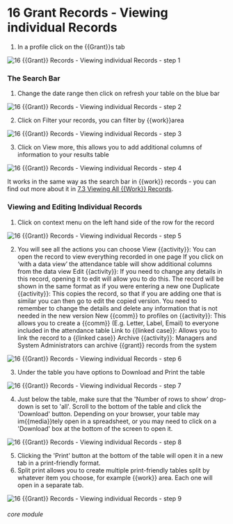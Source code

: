 # 16 Grant Records - Viewing individual Records

1. In a profile click on the {{Grant}}s tab

![16 {{Grant}} Records - Viewing individual Records - step 1](16_Grant_Records_-_Viewing_individual_Records_im_1.png)

### The Search Bar
1. Change the date range then click on refresh your table on the blue bar

![16 {{Grant}} Records - Viewing individual Records - step 2](16_Grant_Records_-_Viewing_individual_Records_im_2.png)

2. Click on Filter your records, you can filter by {{work}}area

![16 {{Grant}} Records - Viewing individual Records - step 3](16_Grant_Records_-_Viewing_individual_Records_im_3.png)

3. Click on View more, this allows you to add additional columns of information to your results table

![16 {{Grant}} Records - Viewing individual Records - step 4](16_Grant_Records_-_Viewing_individual_Records_im_4.png)

It works in the same way as the search bar in {{work}} records - you can find out more about it in [7.3 Viewing All {{Work}} Records](/help/index/p/7.3.0).

### Viewing and Editing Individual Records
1. Click on context menu on the left hand side of the row for the record

![16 {{Grant}} Records - Viewing individual Records - step 5](16_Grant_Records_-_Viewing_individual_Records_im_5.png)

2. You will see all the actions you can choose
View {{activity}}: You can open the record to view everything recorded in one page
If you click on ‘with a data view’ the attendance table will show additional columns from the data view
Edit {{activity}}: If you need to change any details in this record, opening it to edit will allow you to do this. The record will be shown in the same format as if you were entering a new one
Duplicate {{activity}}: This copies the record, so that if you are adding one that is similar you can then go to edit the copied version. You need to remember to change the details and delete any information that is not needed in the new version
New {{comm}} to profiles on {{activity}}: This allows you to create a {{comm}} (E.g. Letter, Label, Email) to everyone included in the attendance table
Link to {{linked case}}: Allows you to link the record to a {{linked case}}
Archive {{activity}}: Managers and System Administrators can archive {{grant}} records from the system

![16 {{Grant}} Records - Viewing individual Records - step 6](16_Grant_Records_-_Viewing_individual_Records_im_6.png)

3. Under the table you have options to Download and Print the table

![16 {{Grant}} Records - Viewing individual Records - step 7](16_Grant_Records_-_Viewing_individual_Records_im_7.png)

4. Just below the table, make sure that the &#039;Number of rows to show&#039; drop-down is set to &#039;all&#039;.
Scroll to the bottom of the table and click the &#039;Download&#039; button.
Depending on your browser, your table may im{{media}}tely open in a spreadsheet, or you may need to click on a &#039;Download&#039; box at the bottom of the screen to open it.

![16 {{Grant}} Records - Viewing individual Records - step 8](16_Grant_Records_-_Viewing_individual_Records_im_8.png)

5. Clicking the &#039;Print&#039; button at the bottom of the table will open it in a new tab in a print-friendly format.
10. Split print allows you to create multiple print-friendly tables split by whatever item you choose, for example {{work}} area. Each one will open in a separate tab.

![16 {{Grant}} Records - Viewing individual Records - step 9](16_Grant_Records_-_Viewing_individual_Records_im_9.png)



###### core module
